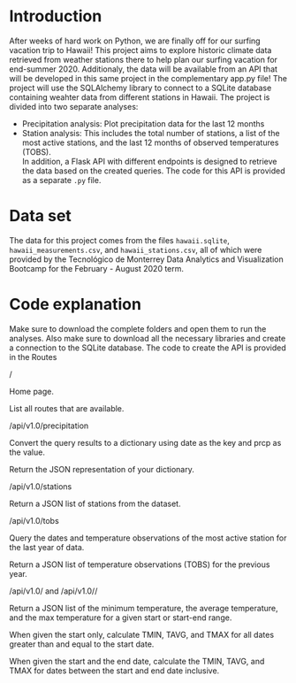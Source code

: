 # Introduction
After weeks of hard work on Python, we are finally off for our surfing vacation trip to Hawaii! This project aims to explore historic climate data retrieved from weather stations there to help plan our surfing vacation for end-summer 2020. Additionaly, the data will be available from an API that will be developed in this same project in the complementary app.py file! The project will use the SQLAlchemy library to connect to a SQLite database containing weahter data from different stations in Hawaii. The project is divided into two separate analyses:
* Precipitation analysis: Plot precipitation data for the last 12 months
* Station analysis: This includes the total number of stations, a list of the most active stations, and the last 12 months of observed temperatures (TOBS).<br>
In addition, a Flask API with different endpoints is designed to retrieve the data based on the created queries. The code for this API is provided as a separate `.py` file.

# Data set
The data for this project comes from the files `hawaii.sqlite`, `hawaii_measurements.csv`, and `hawaii_stations.csv`, all of which were provided by the Tecnológico de Monterrey Data Analytics and Visualization Bootcamp for the February - August 2020 term.

# Code explanation
Make sure to download the complete folders and open them to run the analyses. Also make sure to download all the necessary libraries and create a connection to the SQLite database. The code to create the API is provided in the 
Routes


/


Home page.


List all routes that are available.




/api/v1.0/precipitation


Convert the query results to a dictionary using date as the key and prcp as the value.


Return the JSON representation of your dictionary.




/api/v1.0/stations

Return a JSON list of stations from the dataset.



/api/v1.0/tobs


Query the dates and temperature observations of the most active station for the last year of data.


Return a JSON list of temperature observations (TOBS) for the previous year.




/api/v1.0/<start> and /api/v1.0/<start>/<end>


Return a JSON list of the minimum temperature, the average temperature, and the max temperature for a given start or start-end range.


When given the start only, calculate TMIN, TAVG, and TMAX for all dates greater than and equal to the start date.


When given the start and the end date, calculate the TMIN, TAVG, and TMAX for dates between the start and end date inclusive.
